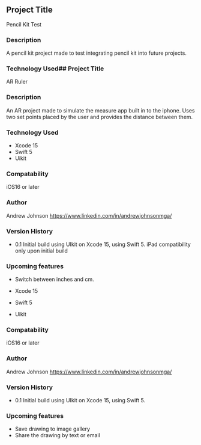 ## Project Title
Pencil Kit Test 

### Description
A pencil kit project made to test integrating pencil kit into future projects. 

### Technology Used## Project Title
AR Ruler 

### Description
An AR project made to simulate the measure app built in to the iphone. Uses two set points placed by the user and provides the distance between them. 

### Technology Used
- Xcode 15
- Swift 5
- Uikit

### Compatability 
iOS16 or later

### Author
Andrew Johnson
https://www.linkedin.com/in/andrewjohnsonmga/


### Version History
- 0.1 
Initial build using UIkit on Xcode 15, using Swift 5. iPad compatibility only upon initial build

### Upcoming features
- Switch between inches and cm.


- Xcode 15
- Swift 5
- Uikit

### Compatability 
iOS16 or later

### Author
Andrew Johnson
https://www.linkedin.com/in/andrewjohnsonmga/


### Version History
- 0.1 
Initial build using UIkit on Xcode 15, using Swift 5. 

### Upcoming features
- Save drawing to image gallery
- Share the drawing by text or email


